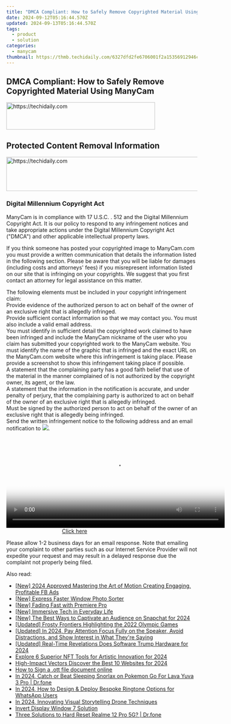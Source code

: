 ```yaml
---
title: "DMCA Compliant: How to Safely Remove Copyrighted Material Using ManyCam"
date: 2024-09-12T05:16:44.570Z
updated: 2024-09-13T05:16:44.570Z
tags:
  - product
  - solution
categories:
  - manycam
thumbnail: https://thmb.techidaily.com/6327dfd2fe6706001f2a15356912946cde0731783904dd7e7520cd43dae6ef6d.jpg
---
```


## DMCA Compliant: How to Safely Remove Copyrighted Material Using ManyCam

<!-- affiliate ads begin -->
<a href="https://aligracehair.sjv.io/c/5597632/2115919/19272" target="_top" id="2115919">
  <img src="//a.impactradius-go.com/display-ad/19272-2115919" border="0" alt="https://techidaily.com" width="392" height="72"/>
</a>
<img height="0" width="0" src="https://aligracehair.sjv.io/i/5597632/2115919/19272" style="position:absolute;visibility:hidden;" border="0" />
<!-- affiliate ads end -->

## Protected Content Removal Information

<!-- affiliate ads begin -->
<a href="https://unicoeye.pxf.io/c/5597632/2134230/18498" target="_top" id="2134230">
  <img src="//a.impactradius-go.com/display-ad/18498-2134230" border="0" alt="https://techidaily.com" width="728" height="90"/>
</a>
<img height="0" width="0" src="https://unicoeye.pxf.io/i/5597632/2134230/18498" style="position:absolute;visibility:hidden;" border="0" />
<!-- affiliate ads end -->

### Digital Millennium Copyright Act

ManyCam is in compliance with 17 U.S.C. . 512 and the Digital Millennium Copyright Act. It is our policy to respond to any infringement notices and take appropriate actions under the Digital Millennium Copyright Act ("DMCA") and other applicable intellectual property laws.

If you think someone has posted your copyrighted image to ManyCam.com you must provide a written communication that details the information listed in the following section. Please be aware that you will be liable for damages (including costs and attorneys' fees) if you misrepresent information listed on our site that is infringing on your copyrights. We suggest that you first contact an attorney for legal assistance on this matter.

The following elements must be included in your copyright infringement claim:  
Provide evidence of the authorized person to act on behalf of the owner of an exclusive right that is allegedly infringed.  
Provide sufficient contact information so that we may contact you. You must also include a valid email address.  
You must identify in sufficient detail the copyrighted work claimed to have been infringed and include the ManyCam nickname of the user who you claim has submitted your copyrighted work to the ManyCam website. You must identify the name of the graphic that is infringed and the exact URL on the ManyCam.com website where this infringement is taking place. Please provide a screenshot to show this infringement taking place if possible.  
A statement that the complaining party has a good faith belief that use of the material in the manner complained of is not authorized by the copyright owner, its agent, or the law.  
A statement that the information in the notification is accurate, and under penalty of perjury, that the complaining party is authorized to act on behalf of the owner of an exclusive right that is allegedly infringed.  
Must be signed by the authorized person to act on behalf of the owner of an exclusive right that is allegedly being infringed.  
Send the written infringement notice to the following address and an email notification to ![](https://manycam.com/build/images/helpdesk.gif?v=f625961a56).

<!-- affiliate ads begin -->
<span id="1983573">
					<video width="576" height="240" style="cursor:pointer"
           poster="//a.impactradius-go.com/display-clicktoplayimage/1983573.png"
           onclick="if(!this.playClicked){this.play();this.setAttribute('controls',true);this.playClicked=true;}">
	   <source src="//a.impactradius-go.com/display-ad/22993-1983573">
	   <img src="//a.impactradius-go.com/display-clicktoplayimage/1983573.png" style="border: none; height: 100%; width: 100%; object-fit: contain">
	</video>
	<div style="width:360px;text-align:center"><a href="javascript:window.open(decodeURIComponent('https%3A%2F%2Fhomestyler.sjv.io%2Fc%2F5597632%2F1983573%2F22993'), '_blank');void(0);">Click here</a></div>
</span>
<img height="0" width="0" src="https://imp.pxf.io/i/5597632/1983573/22993" style="position:absolute;visibility:hidden;" border="0" />
<!-- affiliate ads end -->

Please allow 1-2 business days for an email response. Note that emailing your complaint to other parties such as our Internet Service Provider will not expedite your request and may result in a delayed response due the complaint not properly being filed.

<ins class="adsbygoogle"
     style="display:block"
     data-ad-format="autorelaxed"
     data-ad-client="ca-pub-7571918770474297"
     data-ad-slot="1223367746"></ins>

<ins class="adsbygoogle"
     style="display:block"
     data-ad-client="ca-pub-7571918770474297"
     data-ad-slot="8358498916"
     data-ad-format="auto"
     data-full-width-responsive="true"></ins>

<span class="atpl-alsoreadstyle">Also read:</span>
<div><ul>
<li><a href="https://facebook-clips.techidaily.com/new-2024-approved-mastering-the-art-of-motion-creating-engaging-profitable-fb-ads/"><u>[New] 2024 Approved Mastering the Art of Motion Creating Engaging, Profitable FB Ads</u></a></li>
<li><a href="https://some-knowledge.techidaily.com/new-express-faster-window-photo-sorter/"><u>[New] Express Faster Window Photo Sorter</u></a></li>
<li><a href="https://some-knowledge.techidaily.com/new-fading-fast-with-premiere-pro/"><u>[New] Fading Fast with Premiere Pro</u></a></li>
<li><a href="https://some-knowledge.techidaily.com/new-immersive-tech-in-everyday-life/"><u>[New] Immersive Tech in Everyday Life</u></a></li>
<li><a href="https://snapchat-videos.techidaily.com/new-the-best-ways-to-captivate-an-audience-on-snapchat-for-2024/"><u>[New] The Best Ways to Captivate an Audience on Snapchat for 2024</u></a></li>
<li><a href="https://some-knowledge.techidaily.com/updated-frosty-frontiers-highlighting-the-2022-olympic-games/"><u>[Updated] Frosty Frontiers Highlighting the 2022 Olympic Games</u></a></li>
<li><a href="https://fox-info.techidaily.com/updated-in-2024-pay-attention-focus-fully-on-the-speaker-avoid-distractions-and-show-interest-in-what-theyre-saying/"><u>[Updated] In 2024, Pay Attention Focus Fully on the Speaker, Avoid Distractions, and Show Interest in What They're Saying</u></a></li>
<li><a href="https://fox-cloud.techidaily.com/updated-real-time-revelations-does-software-trump-hardware-for-2024/"><u>[Updated] Real-Time Revelations Does Software Trump Hardware for 2024</u></a></li>
<li><a href="https://some-knowledge.techidaily.com/explore-6-superior-nft-tools-for-artistic-innovation-for-2024/"><u>Explore 6 Superior NFT Tools for Artistic Innovation for 2024</u></a></li>
<li><a href="https://some-techniques.techidaily.com/high-impact-vectors-discover-the-best-10-websites-for-2024/"><u>High-Impact Vectors Discover the Best 10 Websites for 2024</u></a></li>
<li><a href="https://blog-min.techidaily.com/how-to-sign-a-ott-file-document-online-by-ldigisigner-sign-a-word-sign-a-word/"><u>How to Sign a .ott file document online</u></a></li>
<li><a href="https://android-pokemon-go.techidaily.com/in-2024-catch-or-beat-sleeping-snorlax-on-pokemon-go-for-lava-yuva-3-pro-drfone-by-drfone-virtual-android/"><u>In 2024, Catch or Beat Sleeping Snorlax on Pokemon Go For Lava Yuva 3 Pro | Dr.fone</u></a></li>
<li><a href="https://some-knowledge.techidaily.com/in-2024-how-to-design-and-deploy-bespoke-ringtone-options-for-whatsapp-users/"><u>In 2024, How to Design & Deploy Bespoke Ringtone Options for WhatsApp Users</u></a></li>
<li><a href="https://some-knowledge.techidaily.com/in-2024-innovating-visual-storytelling-drone-techniques/"><u>In 2024, Innovating Visual Storytelling Drone Techniques</u></a></li>
<li><a href="https://graphic-issues.techidaily.com/invert-display-window-7-solution/"><u>Invert Display Window 7 Solution</u></a></li>
<li><a href="https://techidaily.com/three-solutions-to-hard-reset-realme-12-pro-5g-drfone-by-drfone-reset-android-reset-android/"><u>Three Solutions to Hard Reset Realme 12 Pro 5G? | Dr.fone</u></a></li>
</ul></div>


